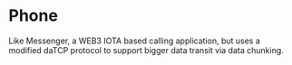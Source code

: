 # Phone
Like Messenger, a WEB3 IOTA based calling application, but uses a modified daTCP protocol to support bigger data transit via data chunking.
